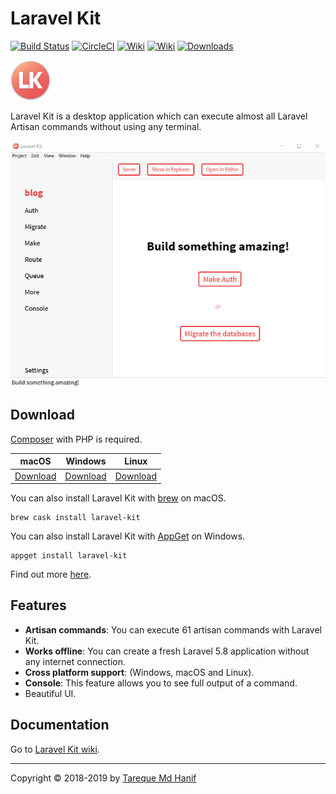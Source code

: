 # Laravel Kit

[![Build Status](https://travis-ci.org/tmdh/laravel-kit.svg?branch=master)](https://travis-ci.org/tmdh/laravel-kit) [![CircleCI](https://circleci.com/gh/tmdh/laravel-kit/tree/master.svg?style=svg)](https://circleci.com/gh/tmdh/laravel-kit/tree/master) [![Wiki](https://img.shields.io/badge/wiki-available-brightgreen.svg)](https://github.com/tmdh/laravel-kit/wiki) [![Wiki](https://img.shields.io/badge/donate-paypal-blue.svg)](https://paypal.me/tmdh) [![Downloads](https://img.shields.io/endpoint.svg?color=blueviolet&url=https%3A%2F%2Flk-c2p9jtxghlw9.runkit.sh%2Fdownloads)](#download)

![Logo](build/icons/png/64x64.png)

Laravel Kit is a desktop application which can execute almost all Laravel Artisan commands without using any terminal.

![Laravel Kit GIF](lk.gif)


## Download

[Composer](https://getcomposer.org) with PHP is required.

| macOS                                    | Windows                                  | Linux                                    |
| ---------------------------------------- | ---------------------------------------- | ---------------------------------------- |
| [Download](https://github.com/tmdh/laravel-kit/releases/download/v1.2.3/laravel-kit-1.2.3-mac.zip) | [Download](https://github.com/tmdh/laravel-kit/releases/download/v1.2.3/laravel-kit-setup-1.2.3.exe) | [Download](https://github.com/tmdh/laravel-kit/releases/download/v1.2.3/laravel-kit-1.2.3-x86_64.AppImage) |

You can also install Laravel Kit with [brew](https://caskroom.github.io/) on macOS.

    brew cask install laravel-kit

You can also install Laravel Kit with [AppGet](https://appget.net/packages/i/laravel-kit) on Windows.

    appget install laravel-kit

Find out more [here](https://github.com/tmdh/laravel-kit/releases/latest).



## Features

* **Artisan commands**: You can execute 61 artisan commands with Laravel Kit.
* **Works offline**: You can create a fresh Laravel 5.8 application without any internet connection.
* **Cross platform support**: (Windows, macOS and Linux).
* **Console**: This feature allows you to see full output of a command.
* Beautiful UI.




## Documentation

Go to [Laravel Kit wiki](https://github.com/tmdh/laravel-kit/wiki).

------

Copyright © 2018-2019 by [Tareque Md Hanif](https://github.com/tmdh)
